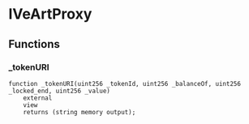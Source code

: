 # IVeArtProxy

## Functions
### _tokenURI


```solidity
function _tokenURI(uint256 _tokenId, uint256 _balanceOf, uint256 _locked_end, uint256 _value)
    external
    view
    returns (string memory output);
```

